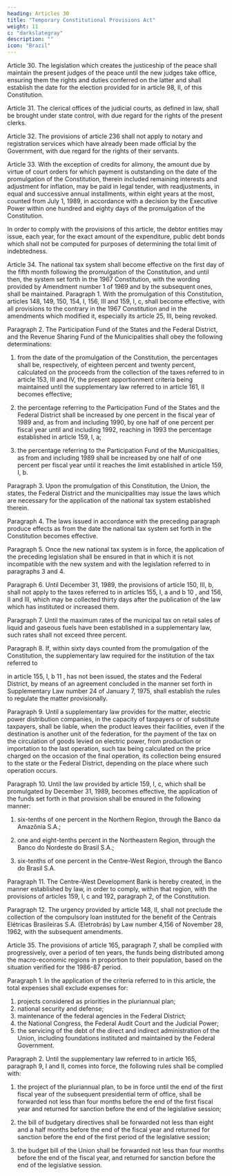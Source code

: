 ```yaml
---
heading: Articles 30
title: "Temporary Constitutional Provisions Act"
weight: 11
c: "darkslategray"
description: ""
icon: "Brazil"
---
```




Article 30. The legislation which creates the justiceship of the peace shall maintain
the present judges of the peace until the new judges take office, ensuring them the
rights and duties conferred on the latter and shall establish the date for the election
provided for in article 98, II, of this Constitution.

Article 31. The clerical offices of the judicial courts, as defined in law, shall be
brought under state control, with due regard for the rights of the present clerks.

Article 32.  The provisions of article 236 shall not apply to notary and registration
services which have already been made official by the Government, with due regard
for the rights of their servants.

Article 33. With the exception of credits for alimony, the amount due by virtue
of court orders for which payment is outstanding on the date of the promulgation of
the Constitution, therein included remaining interests and adjustment for inflation,
may be paid in legal tender, with readjustments, in equal and successive annual
installments, within eight years at the most, counted from July 1, 1989, in accordance
with a decision by the Executive Power within one hundred and eighty days of the
promulgation of the Constitution.

In order to comply with the provisions of this article, the debtor
entities may issue, each year, for the exact amount of the expenditure, public debt
bonds which shall not be computed for purposes of determining the total limit of
indebtedness.

Article 34. The national tax system shall become effective on the first day of the
fifth month following the promulgation of the Constitution, and until then, the system
set forth in the 1967 Constitution, with the wording provided by Amendment number
1 of 1969 and by the subsequent ones, shall be maintained.
Paragraph 1. With the promulgation of this Constitution, articles 148, 149, 150,
154, I, 156, III and 159, I, c, shall become effective, with all provisions to the contrary
in the 1967 Constitution and in the amendments which modified it, especially its
article 25, III, being revoked.

Paragraph 2. The Participation Fund of the States and the Federal District,
and the Revenue Sharing Fund of the Municipalities shall obey the following
determinations:

1. from the date of the promulgation of the Constitution, the percentages shall
be, respectively, of eighteen percent and twenty percent, calculated on the proceeds
from the collection of the taxes referred to in article 153, III and IV, the present
apportionment criteria being maintained until the supplementary law referred to in
article 161, II becomes effective;

2.  the percentage referring to the Participation Fund of the States and the
Federal District shall be increased by one percent in the fiscal year of 1989 and, as
from and including 1990, by one half of one percent per fiscal year until and including
1992, reaching in 1993 the percentage established in article 159, I, a;

3.   the percentage referring to the Participation Fund of the Municipalities,
as from and including 1989 shall be increased by one half of one percent per fiscal
year until it reaches the limit established in article 159, I, b.

Paragraph 3. Upon the promulgation of this Constitution, the Union, the states,
the Federal District and the municipalities may issue the laws which are necessary
for the application of the national tax system established therein.

Paragraph 4. The laws issued in accordance with the preceding paragraph produce
effects as from the date the national tax system set forth in the Constitution becomes
effective.

Paragraph 5. Once the new national tax system is in force, the application of the
preceding legislation shall be ensured in that in which it is not incompatible with the
new system and with the legislation referred to in paragraphs 3 and 4.

Paragraph 6. Until December 31, 1989, the provisions of article 150, III, b, shall
not apply to the taxes referred to in articles 155, I, a and b 10 , and 156, II and III, which
may be collected thirty days after the publication of the law which has instituted or
increased them.

Paragraph 7. Until the maximum rates of the municipal tax on retail sales of liquid
and gaseous fuels have been established in a supplementary law, such rates shall not
exceed three percent.

Paragraph 8. If, within sixty days counted from the promulgation of the
Constitution, the supplementary law required for the institution of the tax referred to

<!-- These subitems were revoked by CA no. 3/1993.
Temporary Constitutional Provisions Act -->

in article 155, I, b 11 , has not been issued, the states and the Federal District, by means
of an agreement concluded in the manner set forth in Supplementary Law number 24
of January 7, 1975, shall establish the rules to regulate the matter provisionally.

Paragraph 9. Until a supplementary law provides for the matter, electric power
distribution companies, in the capacity of taxpayers or of substitute taxpayers, shall
be liable, when the product leaves their facilities, even if the destination is another
unit of the federation, for the payment of the tax on the circulation of goods levied on
electric power, from production or importation to the last operation, such tax being
calculated on the price charged on the occasion of the final operation, its collection
being ensured to the state or the Federal District, depending on the place where such
operation occurs.

Paragraph 10. Until the law provided by article 159, I, c, which shall be
promulgated by December 31, 1989, becomes effective, the application of the funds
set forth in that provision shall be ensured in the following manner:

1. six-tenths of one percent in the Northern Region, through the Banco da
Amazônia S.A.;

2.  one and eight-tenths percent in the Northeastern Region, through the Banco
do Nordeste do Brasil S.A.;

3.   six-tenths of one percent in the Centre-West Region, through the Banco
do Brasil S.A.

Paragraph 11. The Centre-West Development Bank is hereby created, in the
manner established by law, in order to comply, within that region, with the provisions
of articles 159, I, c and 192, paragraph 2, of the Constitution.

Paragraph 12. The urgency provided by article 148, II, shall not preclude the
collection of the compulsory loan instituted for the benefit of the Centrais Elétricas
Brasileiras S.A. (Eletrobrás) by Law number 4,156 of November 28, 1962, with the
subsequent amendments.

Article 35. The provisions of article 165, paragraph 7, shall be complied with
progressively, over a period of ten years, the funds being distributed among the
macro-economic regions in proportion to their population, based on the situation
verified for the 1986-87 period.

Paragraph 1. In the application of the criteria referred to in this article, the total
expenses shall exclude expenses for:

1. projects considered as priorities in the pluriannual plan;
2.  national security and defense;
3.   maintenance of the federal agencies in the Federal District;
4. the National Congress, the Federal Audit Court and the Judicial Power;
5. the servicing of the debt of the direct and indirect administration of the
Union, including foundations instituted and maintained by the Federal Government.


Paragraph 2. Until the supplementary law referred to in article 165, paragraph 9,
I and II, comes into force, the following rules shall be complied with:

1. the project of the pluriannual plan, to be in force until the end of the first
fiscal year of the subsequent presidential term of office, shall be forwarded not less
than four months before the end of the first fiscal year and returned for sanction before
the end of the legislative session;

2.  the bill of budgetary directives shall be forwarded not less than eight and
a half months before the end of the fiscal year and returned for sanction before the
end of the first period of the legislative session;

3.   the budget bill of the Union shall be forwarded not less than four months
before the end of the fiscal year, and returned for sanction before the end of the
legislative session.
